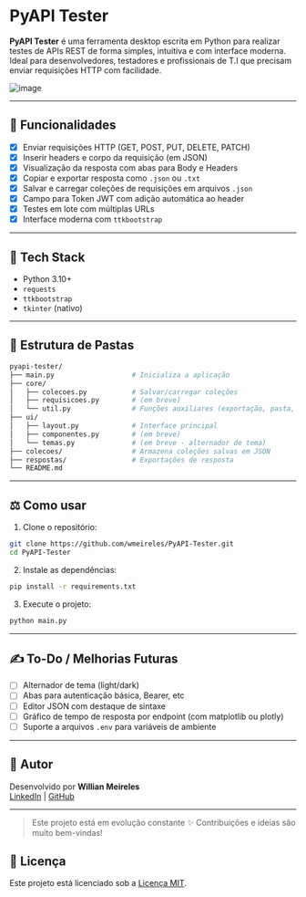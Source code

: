 # PyAPI Tester

**PyAPI Tester** é uma ferramenta desktop escrita em Python para realizar testes de APIs REST de forma simples, intuitiva e com interface moderna.
Ideal para desenvolvedores, testadores e profissionais de T.I que precisam enviar requisições HTTP com facilidade.

![image](https://github.com/user-attachments/assets/3533508a-f855-4673-9818-c783d9b2a6ef)

---

## 🚀 Funcionalidades

- [x] Enviar requisições HTTP (GET, POST, PUT, DELETE, PATCH)
- [x] Inserir headers e corpo da requisição (em JSON)
- [x] Visualização da resposta com abas para Body e Headers
- [x] Copiar e exportar resposta como `.json` ou `.txt`
- [x] Salvar e carregar coleções de requisições em arquivos `.json`
- [x] Campo para Token JWT com adição automática ao header
- [x] Testes em lote com múltiplas URLs
- [x] Interface moderna com `ttkbootstrap`

---

## 🧱 Tech Stack

- Python 3.10+
- `requests`
- `ttkbootstrap`
- `tkinter` (nativo)

---

## 📁 Estrutura de Pastas

```bash
pyapi-tester/
├── main.py                   # Inicializa a aplicação
├── core/
│   ├── colecoes.py           # Salvar/carregar coleções
│   ├── requisicoes.py        # (em breve)
│   └── util.py               # Funções auxiliares (exportação, pasta, nome de arquivo)
├── ui/
│   ├── layout.py             # Interface principal
│   ├── componentes.py        # (em breve)
│   └── temas.py              # (em breve - alternador de tema)
├── colecoes/                 # Armazena coleções salvas em JSON
├── respostas/                # Exportações de resposta
└── README.md
```

---

## ⚖️ Como usar

1. Clone o repositório:
```bash
git clone https://github.com/wmeireles/PyAPI-Tester.git
cd PyAPI-Tester
```

2. Instale as dependências:
```bash
pip install -r requirements.txt
```

3. Execute o projeto:
```bash
python main.py
```

---

## ✍️ To-Do / Melhorias Futuras

- [ ] Alternador de tema (light/dark)
- [ ] Abas para autenticação básica, Bearer, etc
- [ ] Editor JSON com destaque de sintaxe
- [ ] Gráfico de tempo de resposta por endpoint (com matplotlib ou plotly)
- [ ] Suporte a arquivos `.env` para variáveis de ambiente

---

## 🚀 Autor

Desenvolvido por **Willian Meireles**  
[LinkedIn](https://linkedin.com/in/willianmeireles) | [GitHub](https://github.com/wmeireles)

---

> Este projeto está em evolução constante ✨
> Contribuições e ideias são muito bem-vindas!

## 📄 Licença

Este projeto está licenciado sob a [Licença MIT](LICENSE).

